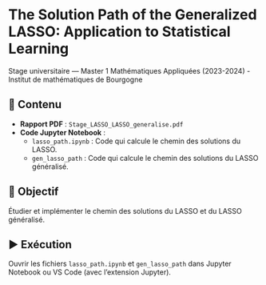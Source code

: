 # The Solution Path of the Generalized LASSO: Application to Statistical Learning


Stage universitaire — Master 1 Mathématiques Appliquées (2023-2024) - Institut de mathématiques de Bourgogne

## 📂 Contenu
- **Rapport PDF** : `Stage_LASSO_LASSO_generalise.pdf`
- **Code Jupyter Notebook** :
    - `lasso_path.ipynb` : Code qui calcule le chemin des solutions du LASSO.
    -  `gen_lasso_path` : Code qui calcule le chemin des solutions du LASSO généralisé.

## 🎯 Objectif
Étudier et implémenter le chemin des solutions du LASSO et du LASSO généralisé.

## ▶️ Exécution
Ouvrir les fichiers `lasso_path.ipynb` et `gen_lasso_path` dans Jupyter Notebook ou
VS Code (avec l’extension Jupyter).
